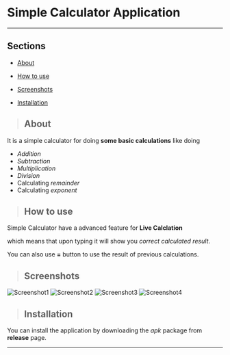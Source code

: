 # Simple Calculator Application

---

## Sections

- [About](#about)

- [How to use](#how-to-use)

- [Screenshots](#screenshots)

- [Installation](#installation)

> ## About

It is a simple calculator for doing **some basic calculations** like doing

- _Addition_
- _Subtraction_
- _Multiplication_
- _Division_
- Calculating _remainder_
- Calculating _exponent_

> ## How to use

Simple Calculator have a advanced feature for **Live Calclation**

which means that upon typing it will show you _correct calculated result_.

You can also use **=** button to use the result of previous calculations.

> ## Screenshots

[scrn1]: scrn1.jpg
[scrn2]: scrn2.jpg
[scrn3]: scrn3.jpg
[scrn4]: scrn4.jpg

![Screenshot1][scrn1]
![Screenshot2][scrn2]
![Screenshot3][scrn3]
![Screenshot4][scrn4]

> ## Installation

You can install the application by downloading the _apk_ package from **release** page.

---
